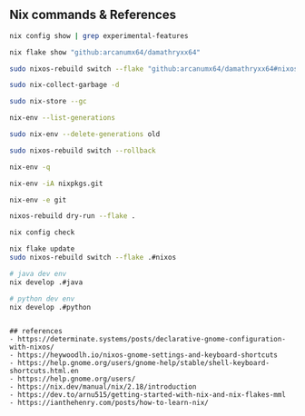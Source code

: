 ## Nix commands & References
```sh
nix config show | grep experimental-features
```
```sh
nix flake show "github:arcanumx64/damathryxx64"
```
```sh
sudo nixos-rebuild switch --flake "github:arcanumx64/damathryxx64#nixos"
```
```sh
sudo nix-collect-garbage -d
```
```sh
sudo nix-store --gc
```
```sh
nix-env --list-generations
```
```sh
sudo nix-env --delete-generations old
```
```sh
sudo nixos-rebuild switch --rollback
```
```sh
nix-env -q
```
```sh
nix-env -iA nixpkgs.git
```
```sh
nix-env -e git
```
```sh
nixos-rebuild dry-run --flake .
```
```sh
nix config check
```
```sh
nix flake update
sudo nixos-rebuild switch --flake .#nixos
```
```sh
# java dev env
nix develop .#java
```
```sh
# python dev env
nix develop .#python
```
```

## references
- https://determinate.systems/posts/declarative-gnome-configuration-with-nixos/
- https://heywoodlh.io/nixos-gnome-settings-and-keyboard-shortcuts
- https://help.gnome.org/users/gnome-help/stable/shell-keyboard-shortcuts.html.en
- https://help.gnome.org/users/
- https://nix.dev/manual/nix/2.18/introduction
- https://dev.to/arnu515/getting-started-with-nix-and-nix-flakes-mml
- https://ianthehenry.com/posts/how-to-learn-nix/
